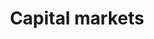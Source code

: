 ---
title: Capital markets
longTitle: 'Capital markets'
tags:
- gccommon
narrowerTerm:
- "[[Markets]]"
relatedTerm:
- "[[Investments]]"
---